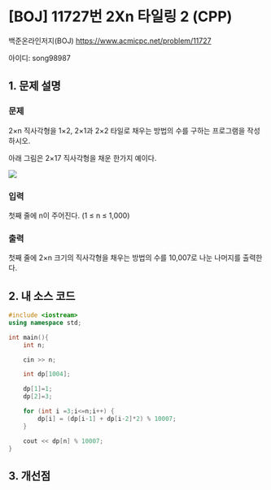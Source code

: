 # [BOJ] 11727번 2Xn 타일링 2 (CPP)

백준온라인저지(BOJ) https://www.acmicpc.net/problem/11727

아이디: song98987



## 1. 문제 설명

### 문제
2×n 직사각형을 1×2, 2×1과 2×2 타일로 채우는 방법의 수를 구하는 프로그램을 작성하시오.

아래 그림은 2×17 직사각형을 채운 한가지 예이다.

<img src="https://www.acmicpc.net/upload/images/t2n2122.gif">

### 입력
첫째 줄에 n이 주어진다. (1 ≤ n ≤ 1,000)

### 출력
첫째 줄에 2×n 크기의 직사각형을 채우는 방법의 수를 10,007로 나눈 나머지를 출력한다.

## 2. 내 소스 코드

```C++
#include <iostream>
using namespace std;

int main(){
    int n;

    cin >> n;

    int dp[1004];

    dp[1]=1;
    dp[2]=3;

    for (int i =3;i<=n;i++) {
        dp[i] = (dp[i-1] + dp[i-2]*2) % 10007;
    }

    cout << dp[n] % 10007;
}
```

## 3. 개선점

